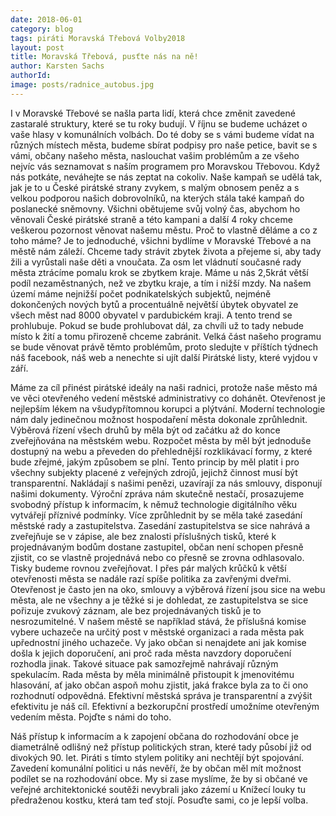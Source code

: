 ```yaml
---
date: 2018-06-01
category: blog
tags: piráti Moravská Třebová Volby2018
layout: post
title: Moravská Třebová, pusťte nás na ně!
author: Karsten Sachs
authorId: 
image: posts/radnice_autobus.jpg
---
```


I v Moravské Třebové se našla parta lidí, která chce změnit zavedené zastaralé struktury, které se tu roky budují. V říjnu se budeme ucházet o vaše hlasy v komunálních volbách. Do té doby se s vámi budeme vídat na různých místech města, budeme sbírat podpisy pro naše petice, bavit se s vámi, občany našeho města, naslouchat vašim problémům a ze všeho nejvíc vás seznamovat s naším programem pro Moravskou Třebovou. Když nás potkáte, neváhejte se nás zeptat na cokoliv. Naše kampaň se udělá tak, jak je to u České pirátské strany zvykem, s malým obnosem peněz a s velkou podporou našich dobrovolníků, na kterých stála také kampaň do poslanecké sněmovny. Všichni obětujeme svůj volný čas, abychom ho věnovali České pirátské straně a této kampani a další 4 roky chceme veškerou pozornost věnovat našemu městu. Proč to vlastně děláme a co z toho máme? Je to jednoduché, všichni bydlíme v Moravské Třebové a na městě nám záleží. Chceme tady strávit zbytek života a přejeme si, aby tady žili a vyrůstali naše děti a vnoučata. Za osm let vládnutí současné rady města ztrácíme pomalu krok se zbytkem kraje. Máme u nás 2,5krát větší podíl nezaměstnaných, než ve zbytku kraje, a tím i nižší mzdy. Na našem území máme nejnižší počet podnikatelských subjektů, nejméně dokončených nových bytů a procentuálně největší úbytek obyvatel ze všech měst nad 8000 obyvatel v pardubickém kraji. A tento trend se prohlubuje. Pokud se bude prohlubovat dál, za chvíli už to tady nebude místo k žití a tomu přirozeně chceme zabránit. Velká část našeho programu se bude věnovat právě těmto problémům, proto sledujte v příštích týdnech náš facebook, náš web a nenechte si ujít další Pirátské listy, které vyjdou v září. 

Máme za cíl přinést pirátské ideály na naši radnici, protože naše město má ve věci otevřeného vedení městské administrativy co dohánět. Otevřenost je nejlepším lékem na všudypřítomnou korupci a plýtvání. Moderní technologie nám daly jedinečnou možnost hospodaření města dokonale zprůhlednit. Výběrová řízení všech druhů by měla být od začátku až do konce zveřejňována na městském webu. Rozpočet města by měl být jednoduše dostupný na webu a převeden do přehlednější rozklikávací formy, z které bude zřejmé, jakým způsobem se plní. Tento princip by měl platit i pro všechny subjekty placené z veřejných zdrojů, jejichž činnost musí být transparentní. Nakládají s našimi penězi, uzavírají za nás smlouvy, disponují našimi dokumenty. Výroční zpráva nám skutečně nestačí, prosazujeme svobodný přístup k informacím, k němuž technologie digitálního věku vytvářejí příznivé podmínky. Více zprůhlednit by se měla také zasedání městské rady a zastupitelstva. Zasedání zastupitelstva se sice nahrává a zveřejňuje se v zápise, ale bez znalosti příslušných tisků, které k projednávaným bodům dostane zastupitel, občan není schopen přesně zjistit, co se vlastně projednává nebo co přesně se zrovna odhlasovalo. Tisky budeme rovnou zveřejňovat. I přes pár malých krůčků k větší otevřenosti města se nadále razí spíše politika za zavřenými dveřmi. Otevřenost je často jen na oko, smlouvy a výběrová řízení jsou sice na webu města, ale ne všechny a je těžké si je dohledat, ze zastupitelstva se sice pořizuje zvukový záznam, ale bez projednávaných tisků je to nesrozumitelné. V našem městě se například stává, že příslušná komise vybere uchazeče na určitý post v městské organizaci a rada města pak upřednostní jiného uchazeče. Vy jako občan si nenajdete ani jak komise došla k jejich doporučení, ani proč rada města navzdory doporučení rozhodla jinak. Takové situace pak samozřejmě nahrávají různým spekulacím. Rada města by měla minimálně přistoupit k jmenovitému hlasování, ať jako občan aspoň mohu zjistit, jaká frakce byla za to či ono rozhodnutí odpovědná. Efektivní městská správa je transparentní a zvýšit efektivitu je náš cíl.  Efektivní a bezkorupční prostředí umožníme otevřeným vedením města. Pojďte s námi do toho. 

Náš přístup k informacím a k zapojení občana do rozhodování obce je diametrálně odlišný než přístup politických stran, které tady působí již od divokých 90. let. Piráti s tímto stylem politiky ani nechtějí být spojování. Zavedení komunální politici u nás nevěří, že by občan měl mít možnost podílet se na rozhodování obce. My si zase myslíme, že by si občané ve veřejné architektonické soutěži nevybrali jako zázemí u Knížecí louky tu předraženou kostku, která tam teď stojí. Posuďte sami, co je lepší volba. 

  
